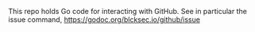 This repo holds Go code for interacting with GitHub.
See in particular the issue command, https://godoc.org/blcksec.io/github/issue
